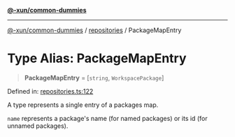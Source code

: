 [**@-xun/common-dummies**](../../README.md)

***

[@-xun/common-dummies](../../README.md) / [repositories](../README.md) / PackageMapEntry

# Type Alias: PackageMapEntry

> **PackageMapEntry** = \[`string`, `WorkspacePackage`\]

Defined in: [repositories.ts:122](https://github.com/Xunnamius/test-utils/blob/49f9360c5310eaab3dc0f63437084aa2e9ce98c5/packages/common-dummies/src/repositories.ts#L122)

A type represents a single entry of a packages map.

`name` represents a package's name (for named packages) or its id (for
unnamed packages).
